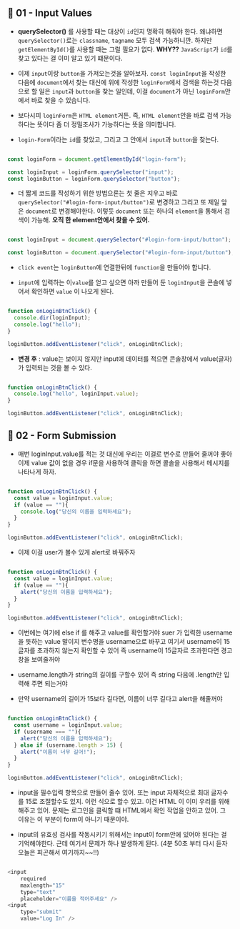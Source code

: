  ## 📍 01 - Input Values

* **querySelector()** 를 사용할 때는 대상이 `id`인지 명확히 해줘야 한다. 왜냐하면 `querySelector()`로는 `classname`, `tagname` 모두 검색 가능하니깐. 하지만 `getElementById()`를 사용할 때는 그럴 필요가 없다. **WHY??** `JavaScript`가 `id`를 찾고 있다는 걸 이미 알고 있기 떄문이다.

* 이제 `input`이랑 `button`을 가져오는것을 알아보자. `const loginInput`을 작성한 다음에 `document`에서 찾는 대신에 위에 작성한 `loginForm`에서 검색을 하는것 다음으로 할 일은 `input`과 `button`을 찾는 일인데, 이걸 `document`가 아닌 `loginForm`안에서 바로 찾을 수 있습니다.

* 보다시피 `loginForm`은 `HTML element`거든. 즉, `HTML element`안을 바로 검색 가능하다는 뜻이다 좀 더 정밀조사가 가능하다는 뜻을 의미합니다.

* `login-Form`이라는 `id`를 찾았고, 그리고 그 안에서 `input`과 `button`을 찾는다.

```JavaScript

const loginForm = document.getElementById("login-form");

const loginInput = loginForm.querySelector("input");
const loginButton = loginForm.querySelector("button");

```

* 더 짧게 코드를 작성하기 위한 방법으론는 첫 줄은 지우고 바로 `querySelector("#login-form-input/button")`로 변경하고 그리고 또 제일 앞은 `document`로 변경해야한다. 이렇듯 `document` 또는 하나의 `element`을 통해서 검색이 가능해. **오직 한 element안에서 찾을 수 있어.**

```JavaScript

const loginInput = document.querySelector("#login-form-input/button");

const loginButton = document.querySelector("#login-form-input/button");

```


* `click event`는 `loginButton`에 연결한뒤에 `function`을 만들어야 합니다.

* `input`에 입력하는 이`value`를 얻고 싶으면 아까 만들어 둔 `loginInput`을 콘솔에 넣어서 확인하면 `value` 이 나오게 된다.


```JavaScript

function onLoginBtnClick() {
  console.dir(loginInput);
  console.log("hello");
}

loginButton.addEventListener("click", onLoginBtnClick);

```

* **변경 후** : value는 보이지 않지만 input에 데이터를 적으면 콘솔창에서 value(글자)가 입력되는 것을 볼 수 있다.

```JavaScript

function onLoginBtnClick() {
  console.log("hello", loginInput.value);
}

loginButton.addEventListener("click", onLoginBtnClick);

```

## 📍 02 - Form Submission 

* 매번 loginInput.value를 적는 것 대신에 우리는 이걸로 변수로 만들어 줄꺼야 좋아 이제 value 값이 없을 경우 if문을 사용하여 클릭을 하면 콜솔을 사용해서 메시지를 나타나게 하자. 

```JavaScript

function onLoginBtnClick() {
  const value = loginInput.value;
  if (value == ""){
    console.log("당신의 이름을 입력하세요");
  }
}

loginButton.addEventListener("click", onLoginBtnClick);

```

* 이제 이걸 user가 볼수 있게 alert로 바꿔주자

```JavaScript

function onLoginBtnClick() {
  const value = loginInput.value;
  if (value == ""){
    alert("당신의 이름을 입력하세요");
  }
}

loginButton.addEventListener("click", onLoginBtnClick);

```

* 이번에는 여기에 else if 를 해주고 value를 확인할거야 suer 가 입력한 username을 뜻하는 value 말이지 변수명을 username으로 바꾸고 여기서 username이 15글자를 초과하지 않는지 확인할 수 있어
즉 username이 15글자르 초과한다면 경고창을 보여줄꺼야 

* username.length가 string의 길이를 구할수 있어 즉 string 다음에 .length만 입력해 주면 되는거야

* 만약 username의 길이가 15보다 길다면, 이름이 너무 길다고 alert을 해줄꺼야 

```JavaScript

function onLoginBtnClick() {
  const username = loginInput.value;
  if (username === ""){
    alert("당신의 이름을 입력하세요");
  } else if (username.length > 15) {
    alert("이름이 너무 길어!");
  }
}

loginButton.addEventListener("click", onLoginBtnClick);

```

* input을 필수입력 항목으로 만들어 줄수 있어. 또는 input 자체적으로 최대 글자수를 15로 조절할수도 있지. 이런 식으로 할수 있고. 이건 HTML 이 이미 우리를 위해 해주고 있어. 문제는 로그인을 클릭할 떄 HTML에서 확인 작업을 안하고 있어. 그 이유는 이 부분이 form이 아니기 때문이야.

* input의 유효성 검사를 작동시키기 위해서는 input이 form안에 있어야 된다는 걸 기억해야한다. 근데 여기서 문제가 하나 발생하게 된다. (4분 50초 부터 다시 듣자 오늘은 피곤해서 여기까지~~!!)


```JavaScript

<input
    required
    maxlength="15" 
    type="text" 
    placeholder="이름을 적어주세요" />
<input 
    type="submit" 
    value="Log In" />

```
















<!-- * 1.js를 쓰는것도 낫벳 but
HTML에 이미 구현된 기능(인풋의 유효성검사)이 있으니 그걸 쓰자
근데 HTML에서 input의 유효성검사를 하기위해서는, 인풋이 form 태그 안에 들어가있어야 함
>따라서 div를 form으로 수정

2.근데 form 태그 안에 들어있는 button을 누르거나, type이 submit인 input을 클릭하면,(+폼안에 들어가 있는 인풋에서 엔터를 누르면?) 내가 작성한 form이 submit됨.
*이건 HTML/CSS 강의를 한번들어보고 확인해봐야할듯!!(form이 submit된다는게 무슨말????form부분만 바뀐다는건지?..)
>암튼 문제는 form이 submit되면서 내용이 날라가서 user정보를 저장할 수가 없게 됨!

3.따라서 form이 submit되어서 새로고침 되는것을 막아줄 것임!

* 15.but form이 submit될때마다 새로고침이 되기때문에 이것은 우리가 원하는게 아니다. 그러한 문제 때문에 form이 submit 되는걸 막아줄것임
14.*규칙 form안에 input을 쓰고 엔터나 submit을 누르면 자동으로 제출됨. click이 필요없고 form을 submit하는것이 중요.->브라우저가 새로고침 하지 않고 user정보를 저장하도록 하고싶은것
13.12처럼 html요소에 submit을 넣었기때문에 더이상 addEventListner가 필요하지 않다. 입력후에 클릭이 아닌 엔터를 눌러도 form은 submit이 되기때문 *반드시 form안에 input을 넣어야함
12.html에가서 button을 없애고 input type을 submit value값에 login을넣는다
11.현재 필드값을 입력하지 않으면 요청이 들어오고 문자는 15자 이상을 쓸수 없게됨. 그리고 입력을하고 버튼을 누르면 새로고침이 실행되고 값이 사라짐.
10.if else 문은 선호하는 방식이 아니라서 지우고 html에 input 창에 requird를 적고 maxlength="15"를 적는다. if else 문 없에고 username에 대한 값을 console.log에 넣는다 아직 username을 받는단걸 확인 하기 위해
9.username.length를 통해서 string의 길이를 구한다. > 15를 통해서 username의 길이가 15보다 길다면이라는 조건설정을 해준다.
8.문자를 입력하지 않았을때 please wirte your name 이라 하고 문자를 입력했는데 15글자를 넘어서면 안됨 그렇담 string의 길이를 어떻게 알 수 있을까? ->
7.console.log를 유저가 볼 수 있게 alert로 바꾸자
6.console.log("hello",loginInput.value)를 const value = loginInput.value로 변수에 할당 해준다. + if 문을 통해서 value값이 없을떄 다음과같이 행동.
5.username의 유효성 검사 뜻 -> 조건에 유효한지 검사 비어서도 안되고 너무 길어서도 안되는 문자를 만든다.
4.("hello",loginInput.value)를 통해서 (hello loginInput.value값을 얻는다) ->단 hello를 한후 값을 입력안하면 아무것도 뜨지 않음 이것을 if else를통해 해결해보자
3.클릭했을때 함수를 쓰고 loginInput에 대한 value값을 얻는다. value값이란 input창에 다다다다적으면 다다다다라는 값이 나옴. console.log(loginInput.value)
2.dir을 통해서 loginInput의 내부를 보여준다
1.클릭 이벤트를 통해서 클릭에 대한 작동이 됨
console.dir(loginInput) ->console.log(loginInput.value)

모르는 지식
태그의 required 속성은 폼 데이터(form data)가 서버로 제출되기 전 반드시 채워져 있어야 하는 입력 필드를 명시합니다.
required 속성이 제대로 동작하는 요소의 type 속성값은 다음과 같습니다.
- checkbox, date, email, file, number, password, pickers, radio, search, tel, text, url
required 속성은 불리언(boolean) 속성입니다.
불리언 속성은 해당 속성을 명시하지 않으면 속성값이 자동으로 false 값을 가지게 되며, 명시하면 자동으로 true 값을 가지게 됩니다.

* input 의 유효성 검사를 작동시키기 위해, input은 form태그 안에 반드시 있어야 한다.

input 안의 button 클릭 or 'type= submit'인 input 클릭하면
form이 자동으로 submit 된다! form이 자동으로 submit된다!
엔터를 눌러도 submit되고! 어떻게든 submit되기 때문에 click은 더 이상 신경 쓰지 않아도 된다.

"form 안에서 엔터를 누르고 더 이상 input이 없다면 자동으로 submit된다"

자동으로 submit 되길 원하면 form태그 안에 input을 넣으면 된다.(이때, input 안에 있는 버튼 or type이 submit인 input이기만 하면 된다.) 이렇게 되면 계속 페이지가 새로고침 되면서 사용자가 input에 넣은 정보들이 증발해버린다는 !!!단점!!!이 있다.
이 단점을 보완해, input의 정보를 submit되지 않게 잡아주려면 어떻게 할까?

* (나를 위한 노트)
5:15
div-> form 으로 바꾼 이유가 여기서 드러난다.
1. 를 으로 바꾸지 않아도 의 maxlength 는 html 에서 도와주지만, 'required'라는 browser 의 기능을 쓸수없다 (코코아 클론코딩 참고)
2. 으로 바꾸면, 엔터키를 누르건 버튼을 누르건 (의 기본값이 submit.) 무조건 'submit' 이 일어남.
근거: console.log(loginInput.value) 가 실행이 안됨 + browser 가 새로고침을 한다.
3. 우리의 목적: user's input 을 submit 했을때 그 value 를 당장 쓰고 싶다. (새로고침을 멈춘다)
ㄴ> 해결 방법을 #4.2에서 다룬다

```JavaScript

const loginButton = document.querySelector("#login-form button");

function onLoginBtnClick() {
  console.log("hello", loginInput.value);
  const username = loginInput.value;
  console.log(username);
}

loginButton.addEventListener("click", onLoginBtnClick);

``` -->
